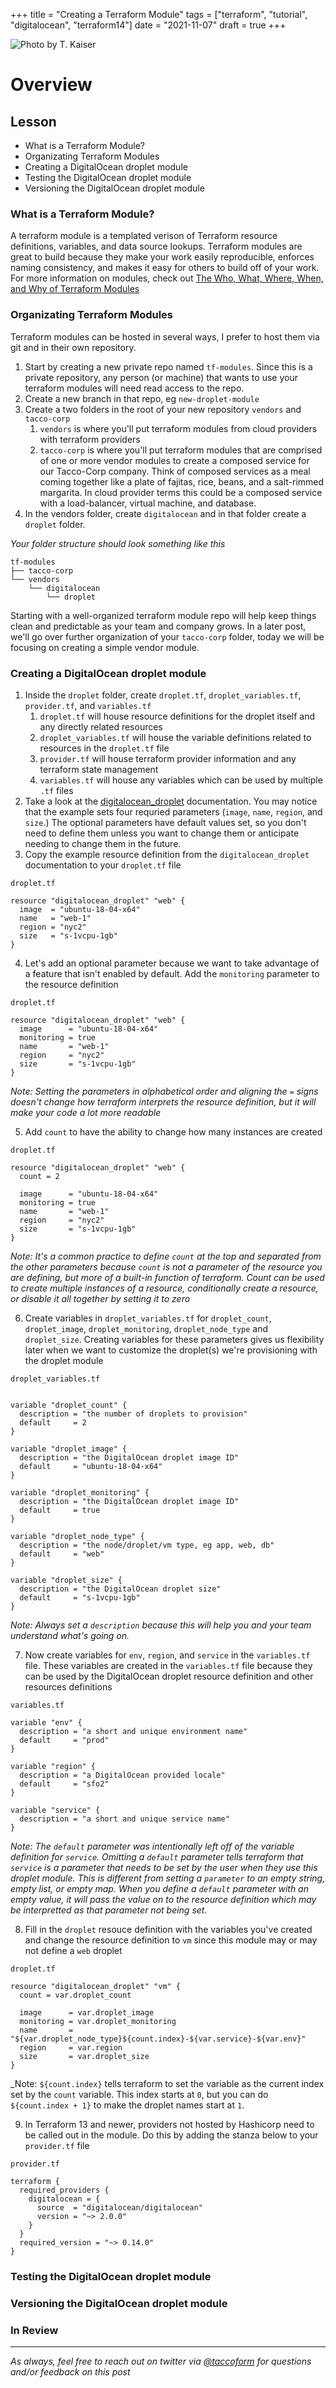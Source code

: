 +++
title =  "Creating a Terraform Module"
tags = ["terraform", "tutorial", "digitalocean", "terraform14"]
date = "2021-11-07"
draft = true
+++


![Photo by T. Kaiser](https://taccoform-blog.sfo2.digitaloceanspaces.com/static/post/tts_p1/header.jpg)


# Overview




## Lesson

* What is a Terraform Module?
* Organizating Terraform Modules
* Creating a DigitalOcean droplet module
* Testing the DigitalOcean droplet module
* Versioning the DigitalOcean droplet module


### What is a Terraform Module?

A terraform module is a templated verison of Terraform resource definitions, variables, and data source lookups. Terraform modules are great to build because they make your work easily reproducible, enforces naming consistency, and makes it easy for others to build off of your work. For more information on modules, check out [The Who, What, Where, When, and Why of Terraform Modules](https://www.taccoform.com/posts/tfm_p1/)


### Organizating Terraform Modules

Terraform modules can be hosted in several ways, I prefer to host them via git and in their own repository. 

1. Start by creating a new private repo named `tf-modules`. Since this is a private repository, any person (or machine) that wants to use your terraform modules will need read access to the repo.
2. Create a new branch in that repo, eg `new-droplet-module`
3. Create a two folders in the root of your new repository `vendors` and `tacco-corp` 
   1. `vendors` is where you'll put terraform modules from cloud providers with terraform providers
   2. `tacco-corp` is where you'll put terraform modules that are comprised of one or more vendor modules to create a composed service for our Tacco-Corp company. Think of composed services as a meal coming together like a plate of fajitas, rice, beans, and a salt-rimmed margarita. In cloud provider terms this could be a composed service with a load-balancer, virtual machine, and database.
4. In the vendors folder, create `digitalocean` and in that folder create a `droplet` folder.

_Your folder structure should look something like this_

```
tf-modules
├── tacco-corp
└── vendors
    └── digitalocean
        └── droplet
```

Starting with a well-organized terraform module repo will help keep things clean and predictable as your team and company grows. In a later post, we'll go over further organization of your `tacco-corp` folder, today we will be focusing on creating a simple vendor module.


### Creating a DigitalOcean droplet module

1. Inside the `droplet` folder, create `droplet.tf`, `droplet_variables.tf`, `provider.tf`, and `variables.tf`
   1. `droplet.tf` will house resource definitions for the droplet itself and any directly related resources
   2. `droplet_variables.tf` will house the variable definitions related to resources in the `droplet.tf` file
   3. `provider.tf` will house terraform provider information and any terraform state management
   4. `variables.tf` will house any variables which can be used by multiple `.tf` files
2. Take a look at the [digitalocean_droplet](https://registry.terraform.io/providers/digitalocean/digitalocean/latest/docs/resources/droplet) documentation. You may notice that the example sets four requried parameters (`image`, `name`, `region`, and `size`.) The optional parameters have default values set, so you don't need to define them unless you want to change them or anticipate needing to change them in the future.
3. Copy the example resource definition from the `digitalocean_droplet` documentation to your `droplet.tf` file

`droplet.tf`
```hcl
resource "digitalocean_droplet" "web" {
  image  = "ubuntu-18-04-x64"
  name   = "web-1"
  region = "nyc2"
  size   = "s-1vcpu-1gb"
}
```

4. Let's add an optional parameter because we want to take advantage of a feature that isn't enabled by default. Add the `monitoring` parameter to the resource definition

`droplet.tf`
```hcl
resource "digitalocean_droplet" "web" {
  image      = "ubuntu-18-04-x64"
  monitoring = true
  name       = "web-1"
  region     = "nyc2"
  size       = "s-1vcpu-1gb"
}
```
_Note: Setting the parameters in alphabetical order and aligning the `=` signs doesn't change how terraform interprets the resource definition, but it will make your code a lot more readable_


5. Add `count` to have the ability to change how many instances are created

`droplet.tf`
```hcl
resource "digitalocean_droplet" "web" {
  count = 2

  image      = "ubuntu-18-04-x64"
  monitoring = true
  name       = "web-1"
  region     = "nyc2"
  size       = "s-1vcpu-1gb"
}
```
_Note: It's a common practice to define `count` at the top and separated from the other parameters because `count` is not a parameter of the resource you are defining, but more of a built-in function of terraform. Count can be used to create multiple instances of a resource, conditionally create a resource, or disable it all together by setting it to zero_

6. Create variables in `droplet_variables.tf` for `droplet_count`, `droplet_image`, `droplet_monitoring`, `droplet_node_type` and `droplet_size`. Creating variables for these parameters gives us flexibility later when we want to customize the droplet(s) we're provisioning with the droplet module


`droplet_variables.tf`
```hcl

variable "droplet_count" {
  description = "the number of droplets to provision"
  default     = 2
}

variable "droplet_image" {
  description = "the DigitalOcean droplet image ID"
  default     = "ubuntu-18-04-x64"
}

variable "droplet_monitoring" {
  description = "the DigitalOcean droplet image ID"
  default     = true
}

variable "droplet_node_type" {
  description = "the node/droplet/vm type, eg app, web, db"
  default     = "web"
}

variable "droplet_size" {
  description = "the DigitalOcean droplet size"
  default     = "s-1vcpu-1gb"
}
```
_Note: Always set a `description` because this will help you and your team understand what's going on._


7. Now create variables for `env`, `region`, and `service` in the `variables.tf` file. These variables are created in the `variables.tf` file because they can be used by the DigitalOcean droplet resource definition and other resources definitions

`variables.tf`
```hcl
variable "env" {
  description = "a short and unique environment name"
  default     = "prod"
}

variable "region" {
  description = "a DigitalOcean provided locale"
  default     = "sfo2"
}

variable "service" {
  description = "a short and unique service name"
}
```
_Note: The `default` parameter was intentionally left off of the variable definition for `service`. Omitting a `default` parameter tells terraform that `service` is a parameter that needs to be set by the user when they use this droplet module. This is different from setting a `parameter` to an empty string, empty list, or empty map. When you define a `default` parameter with an empty value, it will pass the value on to the resource definition which may be interpretted as that parameter not being set._

8. Fill in the `droplet` resouce definition with the variables you've created and change the resource definition to `vm` since this module may or may not define a `web` droplet

`droplet.tf`
```hcl
resource "digitalocean_droplet" "vm" {
  count = var.droplet_count

  image      = var.droplet_image
  monitoring = var.droplet_monitoring
  name       = "${var.droplet_node_type}${count.index}-${var.service}-${var.env}"
  region     = var.region
  size       = var.droplet_size
}
```
_Note: `${count.index}` tells terraform to set the variable as the current index set by the `count` variable. This index starts at `0`, but you can do `${count.index + 1}` to make the droplet names start at `1`.

9. In Terraform 13 and newer, providers not hosted by Hashicorp need to be called out in the module. Do this by adding the stanza below to your `provider.tf` file

`provider.tf`
```hcl
terraform {
  required_providers {
    digitalocean = {
      source  = "digitalocean/digitalocean"
      version = "~> 2.0.0"
    }
  }
  required_version = "~> 0.14.0"
}
```


### Testing the DigitalOcean droplet module




### Versioning the DigitalOcean droplet module




### In Review



---
_As always, feel free to reach out on twitter via [@taccoform](https://twitter.com/taccoform) for questions and/or feedback on this post_
